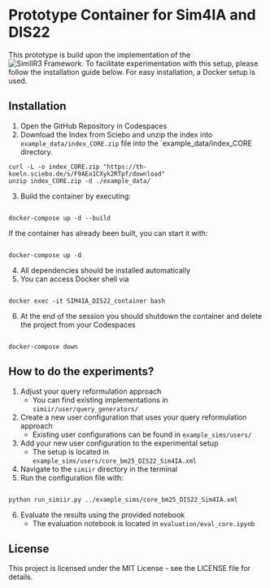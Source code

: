 # Prototype Container for Sim4IA and DIS22

This prototype is build upon the implementation of the ![SimIIR3 Framework](https://github.com/simint-ai/simiir-3). To facilitate experimentation with this setup, please follow the installation guide below. For easy installation, a Docker setup is used.

## Installation

1. Open the GitHub Repository in Codespaces
2. Download the Index from Sciebo and unzip the index into `example_data/index_CORE.zip` file into the `example_data/index_CORE directory.
```shell
curl -L -o index_CORE.zip "https://th-koeln.sciebo.de/s/F9AEa1CXyk2RTpf/download"
unzip index_CORE.zip -d ./example_data/
```

3. Build the container by executing:
```shell

docker-compose up -d --build
```
If the container has already been built, you can start it with:
```shell

docker-compose up -d

```
4. All dependencies should be installed automatically
5. You can access Docker shell via
```shell

docker exec -it SIM4IA_DIS22_container bash

```
6. At the end of the session you should shutdown the container and delete the project from your Codespaces
```shell

docker-compose down

```

##  How to do the experiments?

1. Adjust your query reformulation approach 
    - You can find existing implementations in `simiir/user/query_generators/`
2. Create a new user configuration that uses your query reformulation approach
    - Existing user configurations can be found in `example_sims/users/`
3. Add your new user configuration to the experimental setup
    - The setup is located in `example_sims/users/core_bm25_DIS22_Sim4IA.xml`    
4. Navigate to the `simiir` directory in the terminal
5. Run the configuration file with:
```shell

python run_simiir.py ../example_sims/core_bm25_DIS22_Sim4IA.xml 

```
6. Evaluate the results using the provided notebook
    - The evaluation notebook is located in `evaluation/eval_core.ipynb`

## License

This project is licensed under the MIT License - see the LICENSE file for details.



